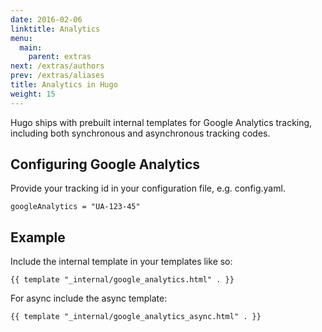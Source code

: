 ```yaml
---
date: 2016-02-06
linktitle: Analytics
menu:
  main:
    parent: extras
next: /extras/authors
prev: /extras/aliases
title: Analytics in Hugo
weight: 15
---
```


Hugo ships with prebuilt internal templates for Google Analytics tracking, including both synchronous and asynchronous tracking codes.

## Configuring Google Analytics

Provide your tracking id in your configuration file, e.g. config.yaml.

    googleAnalytics = "UA-123-45"

## Example

Include the internal template in your templates like so:

    {{ template "_internal/google_analytics.html" . }}

For async include the async template:

    {{ template "_internal/google_analytics_async.html" . }}
